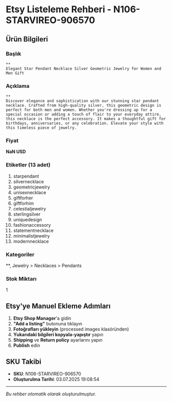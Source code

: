 # Etsy Listeleme Rehberi - N106-STARVIREO-906570

## Ürün Bilgileri

### Başlık
```
**  
Elegant Star Pendant Necklace Silver Geometric Jewelry for Women and Men Gift
```

### Açıklama
```
**  
Discover elegance and sophistication with our stunning star pendant necklace. Crafted from high-quality silver, this geometric design is perfect for both men and women. Whether you're dressing up for a special occasion or adding a touch of flair to your everyday attire, this necklace is the perfect accessory. It makes a thoughtful gift for birthdays, anniversaries, or any celebration. Elevate your style with this timeless piece of jewelry.
```

### Fiyat
**NaN USD**

### Etiketler (13 adet)
1. starpendant
2. silvernecklace
3. geometricjewelry
4. unisexnecklace
5. giftforher
6. giftforhim
7. celestialjewelry
8. sterlingsilver
9. uniquedesign
10. fashionaccessory
11. statementnecklace
12. minimalistjewelry
13. modernnecklace

### Kategoriler
**, Jewelry > Necklaces > Pendants

### Stok Miktarı
1

## Etsy'ye Manuel Ekleme Adımları

1. **Etsy Shop Manager**'a gidin
2. **"Add a listing"** butonuna tıklayın
3. **Fotoğrafları yükleyin** (processed images klasöründen)
4. **Yukarıdaki bilgileri kopyala-yapıştır** yapın
5. **Shipping** ve **Return policy** ayarlarını yapın
6. **Publish** edin

## SKU Takibi
- **SKU**: N106-STARVIREO-906570
- **Oluşturulma Tarihi**: 03.07.2025 19:08:54

---
*Bu rehber otomatik olarak oluşturulmuştur.*
